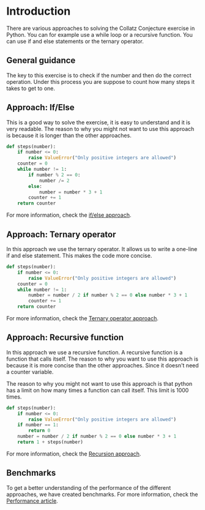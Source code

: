 # Introduction

There are various approaches to solving the Collatz Conjecture exercise in Python.
You can for example use a while loop or a recursive function.
You can use if and else statements or the ternary operator.

## General guidance

The key to this exercise is to check if the number and then do the correct operation.
Under this process you are suppose to count how many steps it takes to get to one.

## Approach: If/Else

This is a good way to solve the exercise, it is easy to understand and it is very readable.
The reason to why you might not want to use this approach is because it is longer than the other approaches.

```python
def steps(number):
    if number <= 0:
        raise ValueError("Only positive integers are allowed")
    counter = 0
    while number != 1:
        if number % 2 == 0:
            number /= 2
        else:
            number = number * 3 + 1
        counter += 1
    return counter
```

For more information, check the [if/else approach][approach-if-else].

## Approach: Ternary operator

In this approach we use the ternary operator.
It allows us to write a one-line if and else statement.
This makes the code more concise.

```python
def steps(number):
    if number <= 0:
        raise ValueError("Only positive integers are allowed")
    counter = 0
    while number != 1:
        number = number / 2 if number % 2 == 0 else number * 3 + 1
        counter += 1
    return counter
```

For more information, check the [Ternary operator approach][approach-ternary-operator].

## Approach: Recursive function

In this approach we use a recursive function.
A recursive function is a function that calls itself.
The reason to why you want to use this approach is because it is more concise than the other approaches.
Since it doesn't need a counter variable.

The reason to why you might not want to use this approach is that python has a limit on how many times a function can call itself.
This limit is 1000 times.

```python
def steps(number):
    if number <= 0:
        raise ValueError("Only positive integers are allowed")
    if number == 1:
        return 0
    number = number / 2 if number % 2 == 0 else number * 3 + 1
    return 1 + steps(number)
```

For more information, check the [Recursion approach][approach-recursion].

## Benchmarks

To get a better understanding of the performance of the different approaches, we have created benchmarks.
For more information, check the [Performance article].

[performance article]: https://exercism.org/tracks/python/exercises/collatz-conjecture/articles/performance
[approach-if-else]: https://exercism.org/tracks/python/exercises/collatz-conjecture/approaches/if-else
[approach-ternary-operator]: https://exercism.org/tracks/python/exercises/collatz-conjecture/approaches/ternary-operator
[approach-recursion]: https://exercism.org/tracks/python/exercises/collatz-conjecture/approaches/recursion
